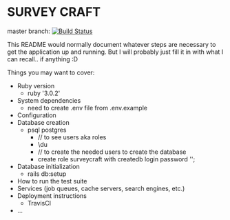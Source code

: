 # SURVEY CRAFT

master branch: 
[![Build Status](https://app.travis-ci.com/reinhardtcgr/SurveyCraft.svg?token=uvvdmzf7PxXcmYJBwppm&branch=main)](https://app.travis-ci.com/reinhardtcgr/SurveyCraft)

This README would normally document whatever steps are necessary to get the
application up and running.
But I will probably just fill it in with what I can recall.. if anything :D

Things you may want to cover:

* Ruby version
  * ruby '3.0.2'
* System dependencies
  * need to create .env file from .env.example
* Configuration
* Database creation
  * psql postgres
    * // to see users aka roles
    * \du 
    * // to create the needed users to create the database
    * create role surveycraft with createdb login password '<password>';
* Database initialization
  * rails db:setup
* How to run the test suite
* Services (job queues, cache servers, search engines, etc.)
* Deployment instructions
  * TravisCI
* ...
